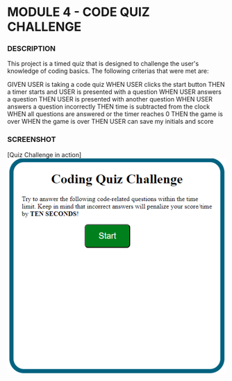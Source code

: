 # MODULE 4 - CODE QUIZ CHALLENGE

### DESCRIPTION

This project is a timed quiz that is designed to challenge the user's knowledge of coding basics. The following criterias that were met are:

GIVEN USER is taking a code quiz
WHEN USER clicks the start button
THEN a timer starts and USER is presented with a question
WHEN USER answers a question
THEN USER is presented with another question
WHEN USER answers a question incorrectly
THEN time is subtracted from the clock
WHEN all questions are answered or the timer reaches 0
THEN the game is over
WHEN the game is over
THEN USER can save my initials and score

### SCREENSHOT

[Quiz Challenge in action]<img src="assets/img/Screenshot 2023-07-17 104830.png">

